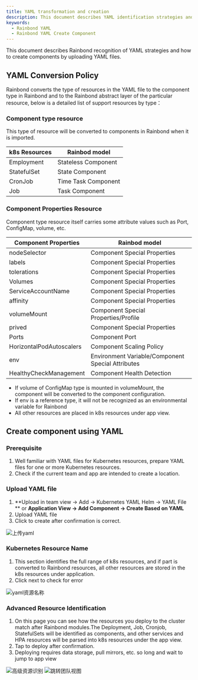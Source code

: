 ```yaml
---
title: YAML transformation and creation
description: This document describes YAML identification strategies and how to create components by uploading YAML files.
keywords:
  - Rainbond YAML
  - Rainbond YAML Create Component
---
```


This document describes Rainbond recognition of YAML strategies and how to create components by uploading YAML files.

## YAML Conversion Policy

Rainbond converts the type of resources in the YAML file to the component type in Rainbond and to the Rainbond abstract layer of the particular resource, below is a detailed list of support resources by type：

### Component type resource

This type of resource will be converted to components in Rainbond when it is imported.

| k8s Resources | Rainbod model       |
| ------------- | ------------------- |
| Employment    | Stateless Component |
| StatefulSet   | State Component     |
| CronJob       | Time Task Component |
| Job           | Task Component      |

### Component Properties Resource

Component type resource itself carries some attribute values such as Port, ConfigMap, volume, etc.

| Component Properties     | Rainbod model                                     |
| ------------------------ | ------------------------------------------------- |
| nodeSelector             | Component Special Properties                      |
| labels                   | Component Special Properties                      |
| tolerations              | Component Special Properties                      |
| Volumes                  | Component Special Properties                      |
| ServiceAccountName       | Component Special Properties                      |
| affinity                 | Component Special Properties                      |
| volumeMount              | Component Special Properties/Profile              |
| prived                   | Component Special Properties                      |
| Ports                    | Component Port                                    |
| HorizontalPodAutoscalers | Component Scaling Policy                          |
| env                      | Environment Variable/Component Special Attributes |
| HealthyCheckManagement   | Component Health Detection                        |

- If volume of ConfigMap type is mounted in volumeMount, the component will be converted to the component configuration.
- If env is a reference type, it will not be recognized as an environmental variable for Rainbond
- All other resources are placed in k8s resources under app view.

## Create component using YAML

### Prerequisite

1. Well familiar with YAML files for Kubernetes resources, prepare YAML files for one or more Kubernetes resources.
2. Check if the current team and app are intended to create a location.

### Upload YAML file

1. \*\*Upload in team view -> Add -> Kubernetes YAML Helm -> YAML File \*\* or **Application View -> Add Component -> Create Based on YAML**
2. Upload YAML file
3. Click to create after confirmation is correct.

<img src="https://static.goodrain.com/docs/5.8/docs/use-manual/component-create/package-support/yaml_push.jpg" title="上传yaml"/>

### Kubernetes Resource Name

1. This section identifies the full range of k8s resources, and if part is converted to Rainbond resources, all other resources are stored in the k8s resources under application.
2. Click next to check for error

<img src="https://static.goodrain.com/docs/5.8/docs/use-manual/component-create/package-support/yaml_resource_name.jpg" title="yaml资源名称"/>

### Advanced Resource Identification

1. On this page you can see how the resources you deploy to the cluster match after Rainbond modules.The Deployment, Job, Cronjob, StatefulSets will be identified as components, and other services and HPA resources will be parsed into k8s resources under the app view.
2. Tap to deploy after confirmation.
3. Deploying requires data storage, pull mirrors, etc. so long and wait to jump to app view

<img src="https://static.goodrain.com/docs/5.8/docs/use-manual/component-create/package-support/advanced_resources.jpg" title="高级资源识别"/>
<img src="https://static.goodrain.com/docs/5.8/docs/use-manual/component-create/package-support/team.jpg" title="跳转团队视图"/>
